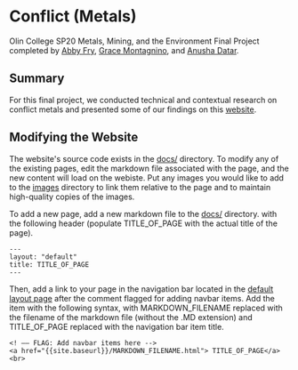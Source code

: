 # Conflict (Metals)
Olin College SP20 Metals, Mining, and the Environment Final Project completed by [Abby Fry](https://github.com/amfry),  [Grace Montagnino](https://github.com/gracemontagnino), and [Anusha Datar](https://github.com/anushadatar). 

## Summary
For this final project, we conducted technical and contextual research on conflict metals and presented some of our findings on this [website](https://anushadatar.github.io/conflict/).

## Modifying the Website

The website's source code exists in the [docs/](https://github.com/anushadatar/conflict/tree/master/docs) directory. To modify any of the existing pages, edit the markdown file associated with the page, and the new content will load on the webiste. Put any images you would like to add to the [images](https://github.com/anushadatar/conflict/tree/master/docs/images) directory to link them relative to the page and to maintain high-quality copies of the images. 

To add a new page, add a new markdown file to the [docs/](https://github.com/anushadatar/conflict/tree/master/docs) directory. with the following header (populate TITLE_OF_PAGE with the actual title of the page). 
```
---
layout: "default"
title: TITLE_OF_PAGE
---
```
Then, add a link to your page in the navigation bar located in the [default layout page](https://github.com/anushadatar/conflict/blob/master/docs/_layouts/default.html) after the comment flagged for adding navbar items. Add the item with the following syntax, with MARKDOWN_FILENAME replaced with the filename of the markdown file (without the .MD extension) and TITLE_OF_PAGE replaced with the navigation bar item title.

```[html]
<! –– FLAG: Add navbar items here -->                                                   
<a href="{{site.baseurl}}/MARKDOWN_FILENAME.html"> TITLE_OF_PAGE</a> <br>

```
